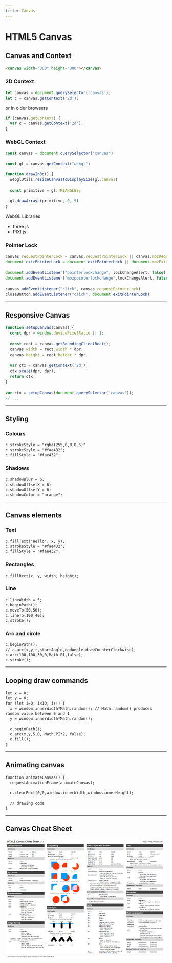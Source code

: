 ```yaml
---
title: Canvas
---
```


# HTML5 Canvas

<section>

## Canvas and Context

```html
<canvas width="300" height="300"></canvas>
```

### 2D Context

```js
let canvas = document.querySelector('canvas');
let c = canvas.getContext('2d');
```

or in older browsers
```js
if (canvas.getContext) {
  var c = canvas.getContext('2d');
}
```

### WebGL Context

```js
const canvas = document.querySelector("canvas")

const gl = canvas.getContext("webgl")
```

```js
function drawIn3d() {
  webglUtils.resizeCanvasToDisplaySize(gl.canvas)

  const primitive = gl.TRIANGLES;

  gl.drawArrays(primitive, 0, 5)
}
```

WebGL Libraries
* three.js
* PIXI.js

### Pointer Lock

```js
canvas.requestPointerLock = canvas.requestPointerLock || canvas.mozRequestPointerLock;
document.exitPointerLock = document.exitPointerLock || document.mozExitPointerLock;

document.addEventListener("pointerlockchange", lockChangeAlert, false);
document.addEventListener("mozpointerlockchange",lockChangeAlert, false);

canvas.addEventListener("click", canvas.requestPointerLock)
closeButton.addEventListener("click", document.exitPointerLock)
```

</section>

---

<section>

## Responsive Canvas

```js
function setupCanvas(canvas) {
  const dpr = window.devicePixelRatio || 1;

  const rect = canvas.getBoundingClientRect();
  canvas.width = rect.width * dpr;
  canvas.height = rect.height * dpr;

  var ctx = canvas.getContext('2d');
  ctx.scale(dpr, dpr);
  return ctx;
}

var ctx = setupCanvas(document.querySelector('canvas'));
// ...
```


</section>

---

<section>

## Styling

### Colours
```
c.strokeStyle = "rgba(255,0,0,0.6)"
c.strokeStyle = "#fae432";
c.fillStyle = "#fae432";
```

### Shadows
```
c.shadowBlur = 6;
c.shadowOffsetX = 6;
c.shadowOffsetY = 6;
c.shadowColor = "orange";
```

</section>

---

<section>

## Canvas elements

### Text
```
c.fillText("Hello", x, y);
c.strokeStyle = "#fae432";
c.fillStyle = "#fae432";
```

### Rectangles
```
c.fillRect(x, y, width, height);
```

### Line
```
c.lineWidth = 5;
c.beginPath();
c.moveTo(50,50);
c.lineTo(100,40);
c.stroke();
```

### Arc and circle
```
c.beginPath();
// c.arc(x,y,r,startAngle,endAngle,drawCounterClockwise);
c.arc(100,100,30,0,Math.PI,false);
c.stroke();
```

</section>

---

<section>

## Looping draw commands
```
let x = 0;
let y = 0;
for (let i=0; i<10; i++) {
  x = window.innerWidth*Math.random(); // Math.random() produces random value between 0 and 1
  y = window.innerWidth*Math.random();

  c.beginPath();
  c.arc(x,y,5,0, Math.PI*2, false);
  c.fill();
}
```
</section>

---

<section>

## Animating canvas
```
function animateCanvas() {
  requestAnimationFrame(animateCanvas);

  c.clearRect(0,0,window.innerWidth,window.innerHeight);

  // drawing code
}
```

</section>

---

<section>

## Canvas Cheat Sheet

![Canvas Cheat Sheet](../assets/HTML/Canvas-Cheat-Sheet.png)

</section>